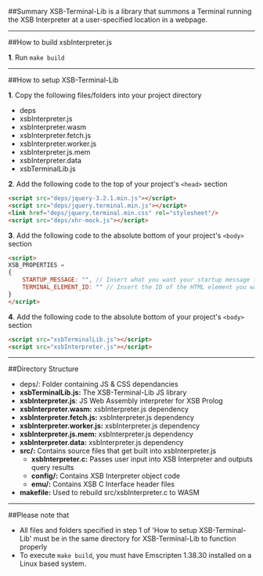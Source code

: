 ##Summary
XSB-Terminal-Lib is a library that summons a Terminal running the XSB Interpreter at a user-specified location in a webpage. 

------------------------
##How to build xsbInterpreter.js

**1**. Run `make build`

------------------------
##How to setup XSB-Terminal-Lib

**1**. Copy the following files/folders into your project directory

* deps
* xsbInterpreter.js
* xsbInterpreter.wasm
* xsbInterpreter.fetch.js
* xsbInterpreter.worker.js
* xsbInterpreter.js.mem
* xsbInterpreter.data
* xsbTerminalLib.js

**2**. Add the following code to the top of your project's `<head>` section

```html
<script src="deps/jquery-3.2.1.min.js"></script>
<script src="deps/jquery.terminal.min.js"></script>
<link href="deps/jquery.terminal.min.css" rel="stylesheet"/>
<script src="deps/xhr-mock.js"></script>
```

**3**. Add the following code to the absolute bottom of your project's `<body>` section

```html
<script>
XSB_PROPERTIES = 
{
	STARTUP_MESSAGE: "", // Insert what you want your startup message to be here
	TERMINAL_ELEMENT_ID: "" // Insert the ID of the HTML element you want the terminal to reside in here
}
</script>
```

**4**. Add the following code to the absolute bottom of your project's `<body>` section

```html
<script src="xsbTerminalLib.js"></script>
<script src="xsbInterpreter.js"></script>
```

------------------------
##Directory Structure

* deps/: Folder containing JS & CSS dependancies
* **xsbTerminalLib.js:** The XSB-Terminal-Lib JS library
* **xsbInterpreter.js**: JS Web Assembly interpreter for XSB Prolog
* **xsbInterpreter.wasm:** xsbInterpreter.js dependency
* **xsbInterpreter.fetch.js:** xsbInterpreter.js dependency
* **xsbInterpreter.worker.js:** xsbInterpreter.js dependency
* **xsbInterpreter.js.mem:** xsbInterpreter.js dependency
* **xsbInterpreter.data:** xsbInterpreter.js dependency
* **src/:** Contains source files that get built into xsbInterpreter.js
	* **xsbInterpreter.c:** Passes user input into XSB Interpreter and outputs query results
	* **config/:** Contains XSB Interpreter object code
	* **emu/:** Contains XSB C Interface header files
* **makefile:** Used to rebuild src/xsbInterpreter.c to WASM
	

------------------------
##Please note that
* All files and folders specified in step 1 of 'How to setup XSB-Terminal-Lib' must be in the same directory for XSB-Terminal-Lib to function properly
* To execute `make build`, you must have Emscripten 1.38.30 installed on a Linux based system.
